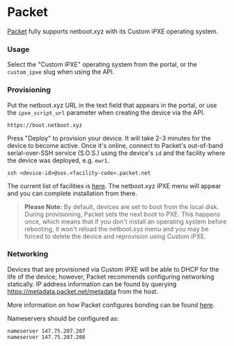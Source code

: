 # Packet

[Packet](https://packet.net) fully supports netboot.xyz with its Custom iPXE
operating system.

### Usage

Select the "Custom iPXE" operating system from the portal, or the `custom_ipxe`
slug when using the API. 

### Provisioning

Put the netboot.xyz URL in the text field that appears in the portal, or use the
`ipxe_script_url` parameter when creating the device via the API.

    https://boot.netboot.xyz

Press "Deploy" to provision your device. It will take 2-3 minutes for the device
to become active. Once it's online, connect to Packet's out-of-band serial-over-SSH
service (S.O.S.) using the device's `id` and the facility where the device was
deployed, e.g. `ewr1`.

    ssh <device-id>@sos.<facility-code>.packet.net

The current list of facilities is [here](https://www.packet.net/locations/). The
netboot.xyz iPXE menu will appear and you can complete installation from there.

> **Please Note:** By default, devices are set to boot from the local disk. During
> provisioning, Packet sets the next boot to PXE. This happens once, which means that
> if you don't install an operating system before rebooting, it won't reload the
> netboot.xyz menu and you may be forced to delete the device and reprovision using
> Custom iPXE.

### Networking

Devices that are provisioned via Custom iPXE will be able to DHCP for the life of
the device; however, Packet recommends configuring networking statically. IP
address information can be found by querying https://metadata.packet.net/metadata
from the host.

More information on how Packet configures bonding can be found
[here](https://www.packet.net/help/kb/how-does-the-packet-bonded-network-interface-work/).

Nameservers should be configured as:

    nameserver 147.75.207.207
    nameserver 147.75.207.208
